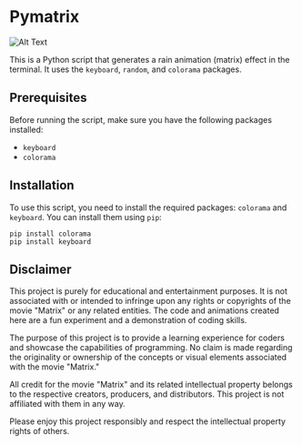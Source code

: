 # Pymatrix

![Alt Text]((https://github.com/Ilyes-CH/Pymatrix/blob/master/matrix.png))

This is a Python script that generates a rain animation (matrix) effect in the terminal. It uses the `keyboard`, `random`, and `colorama` packages.

## Prerequisites

Before running the script, make sure you have the following packages installed:

- `keyboard`
- `colorama`

## Installation


To use this script, you need to install the required packages: `colorama` and `keyboard`. You can install them using `pip`:

```shell
pip install colorama 
pip install keyboard
```

## Disclaimer

This project is purely for educational and entertainment purposes. It is not associated with or intended to infringe upon any rights or copyrights of the movie "Matrix" or any related entities. The code and animations created here are a fun experiment and a demonstration of coding skills.

The purpose of this project is to provide a learning experience for coders and showcase the capabilities of programming. No claim is made regarding the originality or ownership of the concepts or visual elements associated with the movie "Matrix."

All credit for the movie "Matrix" and its related intellectual property belongs to the respective creators, producers, and distributors. This project is not affiliated with them in any way.

Please enjoy this project responsibly and respect the intellectual property rights of others.
